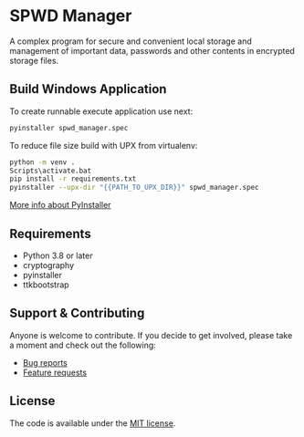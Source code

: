 # SPWD Manager

A complex program for secure and convenient local storage and management of important data, passwords and other contents in encrypted storage files.

## Build Windows Application 

To create runnable execute application use next:
```bash
pyinstaller spwd_manager.spec
```

To reduce file size build with UPX from virtualenv:
```bash
python -m venv .
Scripts\activate.bat
pip install -r requirements.txt
pyinstaller --upx-dir "{{PATH_TO_UPX_DIR}}" spwd_manager.spec
```

[More info about PyInstaller](https://www.pyinstaller.org/)

## Requirements

* Python 3.8 or later
* cryptography
* pyinstaller
* ttkbootstrap

## Support & Contributing
Anyone is welcome to contribute. If you decide to get involved, please take a moment and check out the following:

* [Bug reports](.github/ISSUE_TEMPLATE/bug_report.md)
* [Feature requests](.github/ISSUE_TEMPLATE/feature_request.md)

## License

The code is available under the [MIT license](LICENSE).